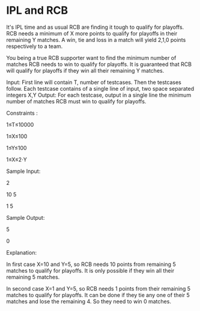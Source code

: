 # **IPL and RCB**

It's IPL time and as usual RCB are finding it tough to qualify for playoffs. RCB needs a minimum of X more points to qualify for playoffs in their remaining Y matches. A win, tie and loss in a match will yield 2,1,0 points respectively to a team.

You being a true RCB supporter want to find the minimum number of matches RCB needs to win to qualify for playoffs. It is guaranteed that RCB will qualify for playoffs if they win all their remaining Y matches.

Input:
First line will contain T, number of testcases. Then the testcases follow.
Each testcase contains of a single line of input, two space separated integers X,Y
Output:
For each testcase, output in a single line the minimum number of matches RCB must win to qualify for playoffs.

Constraints :

1≤T≤10000

1≤X≤100

1≤Y≤100

1≤X≤2⋅Y

Sample Input:

2

10 5

1 5

Sample Output:

5

0

Explanation:

In first case X=10 and Y=5, so RCB needs 10 points from remaining 5 matches to qualify for playoffs. It is only possible if they win all their remaining 5 matches.

In second case X=1 and Y=5, so RCB needs 1 points from their remaining 5 matches to qualify for playoffs. It can be done if they tie any one of their 5 matches and lose the remaining 4. So they need to win 0 matches.
